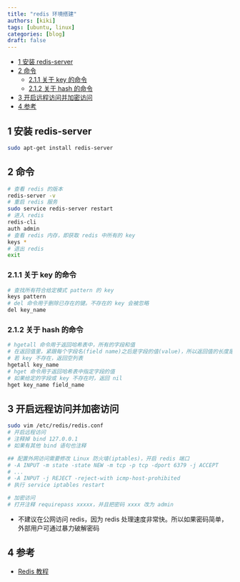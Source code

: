 ```yaml
---
title: "redis 环境搭建"
authors: [kiki]
tags: [ubuntu, linux]
categories: [blog]
draft: false
---
```


- [1 安装 redis-server](#1-%e5%ae%89%e8%a3%85-redis-server)
- [2 命令](#2-%e5%91%bd%e4%bb%a4)
  - [2.1.1 关于 key 的命令](#211-%e5%85%b3%e4%ba%8e-key-%e7%9a%84%e5%91%bd%e4%bb%a4)
  - [2.1.2 关于 hash 的命令](#212-%e5%85%b3%e4%ba%8e-hash-%e7%9a%84%e5%91%bd%e4%bb%a4)
- [3 开启远程访问并加密访问](#3-%e5%bc%80%e5%90%af%e8%bf%9c%e7%a8%8b%e8%ae%bf%e9%97%ae%e5%b9%b6%e5%8a%a0%e5%af%86%e8%ae%bf%e9%97%ae)
- [4 参考](#4-%e5%8f%82%e8%80%83)

## 1 安装 redis-server

```sh
sudo apt-get install redis-server
```

## 2 命令

```sh
# 查看 redis 的版本
redis-server -v
# 重启 redis 服务
sudo service redis-server restart
# 进入 redis
redis-cli
auth admin
# 查看 redis 内存，即获取 redis 中所有的 key
keys *
# 退出 redis
exit
```

### 2.1.1 关于 key 的命令

```sh
# 查找所有符合给定模式 pattern 的 key
keys pattern
# del 命令用于删除已存在的键。不存在的 key 会被忽略
del key_name
```

### 2.1.2 关于 hash 的命令

```sh
# hgetall 命令用于返回哈希表中，所有的字段和值
# 在返回值里，紧跟每个字段名(field name)之后是字段的值(value)，所以返回值的长度是哈希表大小的两倍
# 若 key 不存在，返回空列表
hgetall key_name
# hget 命令用于返回哈希表中指定字段的值
# 如果给定的字段或 key 不存在时，返回 nil
hget key_name field_name
```

## 3 开启远程访问并加密访问

```sh
sudo vim /etc/redis/redis.conf
# 开启远程访问
# 注释掉 bind 127.0.0.1
# 如果有其他 bind 语句也注释

## 配置外网访问需要修改 Linux 防火墙(iptables)，开启 redis 端口
# -A INPUT -m state -state NEW -m tcp -p tcp -dport 6379 -j ACCEPT
# ...
# -A INPUT -j REJECT -reject-with icmp-host-prohibited
# 执行 service iptables restart

# 加密访问
# 打开注释 requirepass xxxxx，并且把密码 xxxx 改为 admin
```

- 不建议在公网访问 redis，因为 redis 处理速度非常快。所以如果密码简单，外部用户可通过暴力破解密码

## 4 参考

- [Redis 教程](https://www.runoob.com/redis/redis-tutorial.html)
